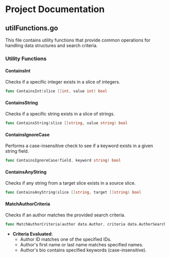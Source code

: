 # Project Documentation

## utilFunctions.go

This file contains utility functions that provide common operations for handling data structures and search criteria.

### Utility Functions

#### ContainsInt
Checks if a specific integer exists in a slice of integers.
```go
func ContainsInt(slice []int, value int) bool
```

#### ContainsString
Checks if a specific string exists in a slice of strings.
```go
func ContainsString(slice []string, value string) bool
```

#### ContainsIgnoreCase
Performs a case-insensitive check to see if a keyword exists in a given string field.
```go
func ContainsIgnoreCase(field, keyword string) bool
```

#### ContainsAnyString
Checks if any string from a target slice exists in a source slice.
```go
func ContainsAnyString(slice []string, target []string) bool
```

#### MatchAuthorCriteria
Checks if an author matches the provided search criteria.
```go
func MatchAuthorCriteria(author data.Author, criteria data.AuthorSearchCriteria) bool
```
- **Criteria Evaluated**:
  - Author ID matches one of the specified IDs.
  - Author's first name or last name matches specified names.
  - Author's bio contains specified keywords (case-insensitive).
